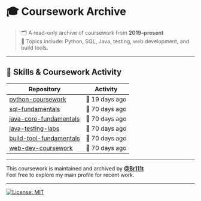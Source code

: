 # 🎓 Coursework Archive

> 🗂️ A read-only archive of coursework from **2019–present**  
> 📘 Topics include: Python, SQL, Java, testing, web development, and build tools.

---

## 🧰 Skills & Coursework Activity

<!-- ACTIVITY-TABLE:START -->
| Repository | Activity |
|------------|----------|
| [python-coursework](https://github.com/Coursework-Archive/python-coursework) | 🍃 19 days ago |
| [sql-fundamentals](https://github.com/Coursework-Archive/sql-fundamentals) | 🍂 70 days ago |
| [java-core-fundamentals](https://github.com/Coursework-Archive/java-core-fundamentals) | 🍂 70 days ago |
| [java-testing-labs](https://github.com/Coursework-Archive/java-testing-labs) | 🍂 70 days ago |
| [build-tool-fundamentals](https://github.com/Coursework-Archive/build-tool-fundamentals) | 🍂 70 days ago |
| [web-dev-coursework](https://github.com/Coursework-Archive/web-dev-coursework) | 🍂 70 days ago |
<!-- ACTIVITY-TABLE:END -->


---

This coursework is maintained and archived by [**@Br111t**](https://github.com/Br111t)  
Feel free to explore my main profile for recent work.

---

[![License: MIT](https://img.shields.io/badge/License-MIT-yellow.svg)](LICENSE)
